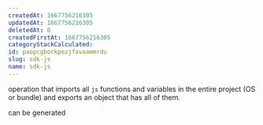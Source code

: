 ```yaml
---
createdAt: 1667756216305
updatedAt: 1667756216305
deletedAt: 0
createdFirstAt: 1667756216305
categoryStackCalculated: 
id: paopcgborkpezjfavaammrdu
slug: sdk-js
name: sdk-js
---
```


operation that imports all `js` functions and variables in the entire project (OS or bundle) and exports an object that has all of them.

can be generated
